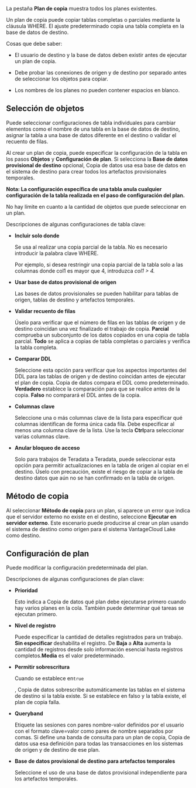 La pestaña **Plan de copia** muestra todos los planes existentes.

Un plan de copia puede copiar tablas completas o parciales mediante la cláusula WHERE. El ajuste predeterminado copia una tabla completa en la base de datos de destino.

Cosas que debe saber:

-   El usuario de destino y la base de datos deben existir antes de ejecutar un plan de copia.


-   Debe probar las conexiones de origen y de destino por separado antes de seleccionar los objetos para copiar.


-   Los nombres de los planes no pueden contener espacios en blanco.


## Selección de objetos


Puede seleccionar configuraciones de tabla individuales para cambiar elementos como el nombre de una tabla en la base de datos de destino, asignar la tabla a una base de datos diferente en el destino o validar el recuento de filas.

Al crear un plan de copia, puede especificar la configuración de la tabla en los pasos **Objetos** y **Configuración de plan**. Si selecciona la **Base de datos provisional de destino** opcional, Copia de datos usa esa base de datos en el sistema de destino para crear todos los artefactos provisionales temporales.

**Nota: La configuración específica de una tabla anula cualquier configuración de la tabla realizada en el paso de configuración del plan.**

No hay límite en cuanto a la cantidad de objetos que puede seleccionar en un plan.

Descripciones de algunas configuraciones de tabla clave:

-   **Incluir solo donde**

    Se usa al realizar una copia parcial de la tabla. No es necesario introducir la palabra clave WHERE.

    Por ejemplo, si desea restringir una copia parcial de la tabla solo a las columnas donde col1 es mayor que 4, introduzca *col1 > 4.*


-   **Usar base de datos provisional de origen**

    Las bases de datos provisionales se pueden habilitar para tablas de origen, tablas de destino y artefactos temporales.


-   **Validar recuento de filas**

    Úselo para verificar que el número de filas en las tablas de origen y de destino coincidan una vez finalizado el trabajo de copia. **Parcial** comprueba un subconjunto de los datos copiados en una copia de tabla parcial. **Todo** se aplica a copias de tabla completas o parciales y verifica la tabla completa.


-   **Comparar DDL**

    Seleccione esta opción para verificar que los aspectos importantes del DDL para las tablas de origen y de destino coincidan antes de ejecutar el plan de copia. Copia de datos compara el DDL como predeterminado. **Verdadero** establece la comparación para que se realice antes de la copia. **Falso** no comparará el DDL antes de la copia.


-   **Columnas clave**

    Seleccione una o más columnas clave de la lista para especificar qué columnas identifican de forma única cada fila. Debe especificar al menos una columna clave de la lista. Use la tecla **Ctrl**para seleccionar varias columnas clave.


-   **Anular bloqueo de acceso**

    Solo para trabajos de Teradata a Teradata, puede seleccionar esta opción para permitir actualizaciones en la tabla de origen al copiar en el destino. Úselo con precaución, existe el riesgo de copiar a la tabla de destino datos que aún no se han confirmado en la tabla de origen.


## Método de copia


Al seleccionar **Método de copia** para un plan, si aparece un error que indica que el servidor externo no existe en el destino, seleccione **Ejecutar en servidor externo**. Este escenario puede producirse al crear un plan usando el sistema de destino como origen para el sistema VantageCloud Lake como destino.

## Configuración de plan


Puede modificar la configuración predeterminada del plan.

Descripciones de algunas configuraciones de plan clave:

-   **Prioridad**

    Esto indica a Copia de datos qué plan debe ejecutarse primero cuando hay varios planes en la cola. También puede determinar qué tareas se ejecutan primero.


-   **Nivel de registro**

    Puede especificar la cantidad de detalles registrados para un trabajo. **Sin especificar** deshabilita el registro. De **Baja** a **Alta** aumenta la cantidad de registros desde solo información esencial hasta registros completos.**Media** es el valor predeterminado.


-   **Permitir sobrescritura**

    Cuando se establece en`
        true
        ` 

      , Copia de datos sobrescribe automáticamente las tablas en el sistema de destino si la tabla existe. Si se establece en falso y la tabla existe, el plan de copia falla.


-   **Queryband**

    Etiquete las sesiones con pares nombre-valor definidos por el usuario con el formato clave=valor como pares de nombre separados por comas. Si define una banda de consulta para un plan de copia, Copia de datos usa esa definición para todas las transacciones en los sistemas de origen y de destino de ese plan.


-   **Base de datos provisional de destino para artefactos temporales**

    Seleccione el uso de una base de datos provisional independiente para los artefactos temporales.


